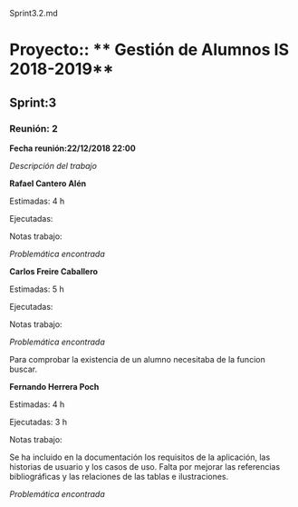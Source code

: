 Sprint3.2.md

# Proyecto:: ** Gestión de Alumnos IS 2018-2019**
 
## Sprint:3

### Reunión: 2

**Fecha reunión:22/12/2018 22:00**


_Descripción del trabajo_

**Rafael Cantero Alén**

Estimadas: 4 h

Ejecutadas: 

Notas trabajo:



_Problemática encontrada_



**Carlos Freire Caballero**

Estimadas: 5 h

Ejecutadas: 

Notas trabajo:



_Problemática encontrada_

Para comprobar la existencia de un alumno necesitaba de la funcion buscar.

**Fernando Herrera Poch**

Estimadas: 4 h

Ejecutadas: 3 h

Notas trabajo:

Se ha incluido en la documentación los requisitos de la aplicación, las historias de usuario y los casos de uso. 
Falta por mejorar las referencias bibliográficas y las relaciones de las tablas e ilustraciones.

_Problemática encontrada_

